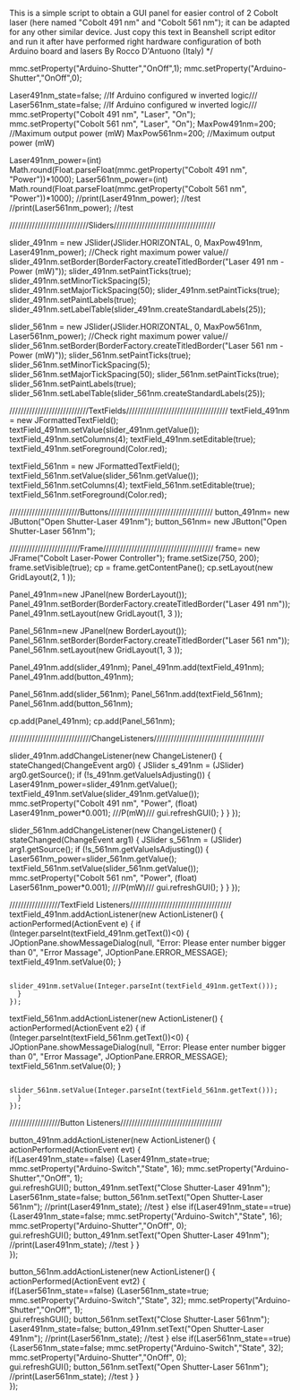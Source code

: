 This is a simple script to obtain a GUI panel for easier control of 2 Cobolt laser (here named "Cobolt 491 nm" and "Cobolt 561 nm"); it can be adapted for any other similar device.
Just copy this text in Beanshell script editor and run it after have performed right hardware configuration of both Arduino board and lasers 
By Rocco D'Antuono (Italy)
*/ 

mmc.setProperty("Arduino-Shutter","OnOff",1);
mmc.setProperty("Arduino-Shutter","OnOff",0);

Laser491nm_state=false; //If Arduino configured w inverted logic///
Laser561nm_state=false; //If Arduino configured w inverted logic///
mmc.setProperty("Cobolt 491 nm", "Laser", "On");
mmc.setProperty("Cobolt 561 nm", "Laser", "On");
MaxPow491nm=200; //Maximum output power (mW)
MaxPow561nm=200; //Maximum output power (mW)


Laser491nm_power=(int) Math.round(Float.parseFloat(mmc.getProperty("Cobolt 491 nm", "Power"))*1000);
Laser561nm_power=(int) Math.round(Float.parseFloat(mmc.getProperty("Cobolt 561 nm", "Power"))*1000);
//print(Laser491nm_power);    //test
//print(Laser561nm_power);   //test

////////////////////////////Sliders////////////////////////////////////

slider_491nm = new JSlider(JSlider.HORIZONTAL, 0, MaxPow491nm, Laser491nm_power); //Check right maximum power value//
slider_491nm.setBorder(BorderFactory.createTitledBorder("Laser 491 nm - Power (mW)"));
slider_491nm.setPaintTicks(true);
slider_491nm.setMinorTickSpacing(5);
slider_491nm.setMajorTickSpacing(50);
slider_491nm.setPaintTicks(true);
slider_491nm.setPaintLabels(true);
slider_491nm.setLabelTable(slider_491nm.createStandardLabels(25));

slider_561nm = new JSlider(JSlider.HORIZONTAL, 0, MaxPow561nm, Laser561nm_power); //Check right maximum power value//
slider_561nm.setBorder(BorderFactory.createTitledBorder("Laser 561 nm - Power (mW)"));
slider_561nm.setPaintTicks(true);
slider_561nm.setMinorTickSpacing(5);
slider_561nm.setMajorTickSpacing(50);
slider_561nm.setPaintTicks(true);
slider_561nm.setPaintLabels(true);
slider_561nm.setLabelTable(slider_561nm.createStandardLabels(25));

////////////////////////////TextFields////////////////////////////////////
textField_491nm = new JFormattedTextField();
textField_491nm.setValue(slider_491nm.getValue());
textField_491nm.setColumns(4);
textField_491nm.setEditable(true);
textField_491nm.setForeground(Color.red);

textField_561nm = new JFormattedTextField();
textField_561nm.setValue(slider_561nm.getValue());
textField_561nm.setColumns(4);
textField_561nm.setEditable(true);
textField_561nm.setForeground(Color.red);

/////////////////////////Buttons/////////////////////////////////////
button_491nm= new JButton("Open Shutter-Laser 491nm");
button_561nm= new JButton("Open Shutter-Laser 561nm");


/////////////////////////Frame///////////////////////////////////////
frame= new JFrame("Cobolt Laser-Power Controller");
frame.setSize(750, 200);
frame.setVisible(true);
cp = frame.getContentPane();
cp.setLayout(new GridLayout(2, 1 ));

Panel_491nm=new JPanel(new BorderLayout());
Panel_491nm.setBorder(BorderFactory.createTitledBorder("Laser 491 nm"));
Panel_491nm.setLayout(new GridLayout(1, 3 ));

Panel_561nm=new JPanel(new BorderLayout());
Panel_561nm.setBorder(BorderFactory.createTitledBorder("Laser 561 nm"));
Panel_561nm.setLayout(new GridLayout(1, 3 ));

Panel_491nm.add(slider_491nm);
Panel_491nm.add(textField_491nm);
Panel_491nm.add(button_491nm);

Panel_561nm.add(slider_561nm);
Panel_561nm.add(textField_561nm);
Panel_561nm.add(button_561nm);

cp.add(Panel_491nm);
cp.add(Panel_561nm);

/////////////////////////////ChangeListeners///////////////////////////////////////

slider_491nm.addChangeListener(new ChangeListener() {
        stateChanged(ChangeEvent arg0) {
            JSlider s_491nm = (JSlider) arg0.getSource();
            if (!s_491nm.getValueIsAdjusting()) {
               Laser491nm_power=slider_491nm.getValue();
               textField_491nm.setValue(slider_491nm.getValue());
               mmc.setProperty("Cobolt 491 nm", "Power", (float) Laser491nm_power*0.001); ///P(mW)/// 
               gui.refreshGUI();
            }
        }
    });

slider_561nm.addChangeListener(new ChangeListener() {
        stateChanged(ChangeEvent arg1) {
            JSlider s_561nm = (JSlider) arg1.getSource();
            if (!s_561nm.getValueIsAdjusting()) {
               Laser561nm_power=slider_561nm.getValue();
               textField_561nm.setValue(slider_561nm.getValue());
               mmc.setProperty("Cobolt 561 nm", "Power", (float) Laser561nm_power*0.001); ///P(mW)///
               gui.refreshGUI();
            }
        }
    });

//////////////////TextField Listeners////////////////////////////////////
  textField_491nm.addActionListener(new ActionListener() {
      actionPerformed(ActionEvent e) {
      if (Integer.parseInt(textField_491nm.getText())<0)
                       {
                            JOptionPane.showMessageDialog(null,
                                    "Error: Please enter number bigger than 0", "Error Massage",
                                    JOptionPane.ERROR_MESSAGE);
                        textField_491nm.setValue(0);
                        }

        slider_491nm.setValue(Integer.parseInt(textField_491nm.getText()));
      }
    });

  textField_561nm.addActionListener(new ActionListener() {
      actionPerformed(ActionEvent e2) {
      if (Integer.parseInt(textField_561nm.getText())<0)
                       {
                            JOptionPane.showMessageDialog(null,
                                    "Error: Please enter number bigger than 0", "Error Massage",
                                    JOptionPane.ERROR_MESSAGE);
                         textField_561nm.setValue(0);
                        }

        slider_561nm.setValue(Integer.parseInt(textField_561nm.getText()));
      }
    });

//////////////////Button Listeners////////////////////////////////////

button_491nm.addActionListener(new ActionListener() {
         actionPerformed(ActionEvent evt) {  
             if(Laser491nm_state==false)
					{Laser491nm_state=true;
                mmc.setProperty("Arduino-Switch","State", 16);
                mmc.setProperty("Arduino-Shutter","OnOff", 1);                 
                gui.refreshGUI();
                button_491nm.setText("Close Shutter-Laser 491nm");
                Laser561nm_state=false;
                button_561nm.setText("Open Shutter-Laser 561nm");
                //print(Laser491nm_state);  //test
					 }
 				else if(Laser491nm_state==true)
					{Laser491nm_state=false;
                mmc.setProperty("Arduino-Switch","State", 16);
                mmc.setProperty("Arduino-Shutter","OnOff", 0);                 
                gui.refreshGUI();
                button_491nm.setText("Open Shutter-Laser 491nm");
                //print(Laser491nm_state); //test
                }
            }  
        }); 

button_561nm.addActionListener(new ActionListener() {  
            actionPerformed(ActionEvent evt2) {  
             if(Laser561nm_state==false)
					{Laser561nm_state=true;
                mmc.setProperty("Arduino-Switch","State", 32);
                mmc.setProperty("Arduino-Shutter","OnOff", 1);                 
                gui.refreshGUI();
                button_561nm.setText("Close Shutter-Laser 561nm");
                Laser491nm_state=false;
                button_491nm.setText("Open Shutter-Laser 491nm");
                //print(Laser561nm_state); //test
					 }
				else if(Laser561nm_state==true)
					{Laser561nm_state=false;
                mmc.setProperty("Arduino-Switch","State", 32);
                mmc.setProperty("Arduino-Shutter","OnOff", 0);                 
                gui.refreshGUI();
                button_561nm.setText("Open Shutter-Laser 561nm");
                //print(Laser561nm_state); //test
                } 
            }  
        });
